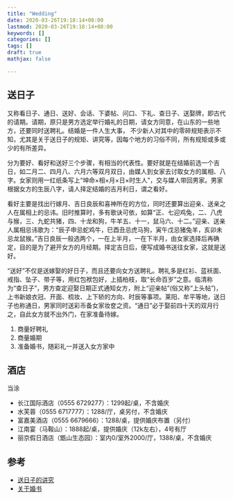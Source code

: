 ```yaml
---
title: "Wedding"
date: 2020-03-26T19:18:14+08:00
lastmod: 2020-03-26T19:18:14+08:00
keywords: []
categories: []
tags: []
draft: true
mathjax: false

---
```


## 送日子

又称看日子、通日、送好、会话、下婆帖、问口、下礼、查日子、送娶牌，即古代的请期。请期，原只是男方选定举行婚礼的日期，请女方同意，在山东的一些地方，还要同时送聘礼。结婚是一件人生大事， 不少新人对其中的零碎规矩表示不知，尤其是关于送日子的规矩、讲究等，因每个地方的习俗不同，所有规矩或多或少的有所差异。

分为要好、看好和送好三个步骤，有相当的代表性。要好就是在结婚前选一个吉日，如二月二、四月八、六月六等双月双日，由媒人到女家去讨取女方的属相、八字。女家则用一红纸条写上“坤命×相×月×日×时生人”，交与媒人带回男家。男家根据女方的生辰八字，请人择定结婚的吉月利日，谓之看好。

看好主要是找出行嫁月、吉日良辰和喜神所在的方位，同时还要算出迎亲、送亲之人在属相上的忌讳。旧时推算时，多有歌诀可依，如算“正、七迎鸡兔，二、八虎与猴，三、九蛇共猪，四、十龙和狗，牛羊五、十一，鼠马六、十二。”迎亲、送亲人属相忌讳歌为：“辰子申忌蛇鸡牛，巳酉丑忌虎马狗，寅午戊忌猪兔羊，亥卯未忌龙鼠猴。”吉日良辰一般选两个，一在上半月，一在下半月，由女家选择后再确定，目的是为了避开女方的月经期。择定吉日后，便写成婚书送往女家，这就是送好。

“送好”不仅是送嫁娶的好日子，而且还要向女方送聘礼。聘礼多是红衫、蓝袄面、戒指、坠子、带子等，用红包袱包好，上插柏枝，取“长命百岁”之意。临清称为“查日子”，男方查定迎娶日期正式通知女方，附上“迎亲帖”(俗又称“上头帖”)，上书新娘衣冠、开面、梳妆、上下轿的方向、时辰等事项。莱阳、牟平等地，送日子也称通日，男家同时送彩币备女家妆奁之资。“通日”必于娶前四十天的双月行之，自此女方就不出外门，在家准备待嫁。


1. 商量好聘礼
2. 商量婚期
2. 准备婚书，随彩礼一并送入女方家中

## 酒店

当涂

- 长江国际酒店（0555 6729277）：1299起/桌，不含婚庆
- 水芙蓉（0555 6717777）：1288/厅，桌另付，不含婚庆
- 富嘉美酒店（0555 6679666）：1288/桌，提供婚庆布置（另付）
- 江南宴（马鞍山）：1888起/桌，提供婚庆（12k左右），4号有厅
- 丽京假日酒店（甑山生态园）：室内0/室外2000/厅，1388/桌，不含婚庆

## 参考

- [送日子的讲究](https://www.wed114.cn/wiki/article_4191.html)
- [关于婚书](https://baijiahao.baidu.com/s?id=1644205205641858035&wfr=spider&for=pc)
